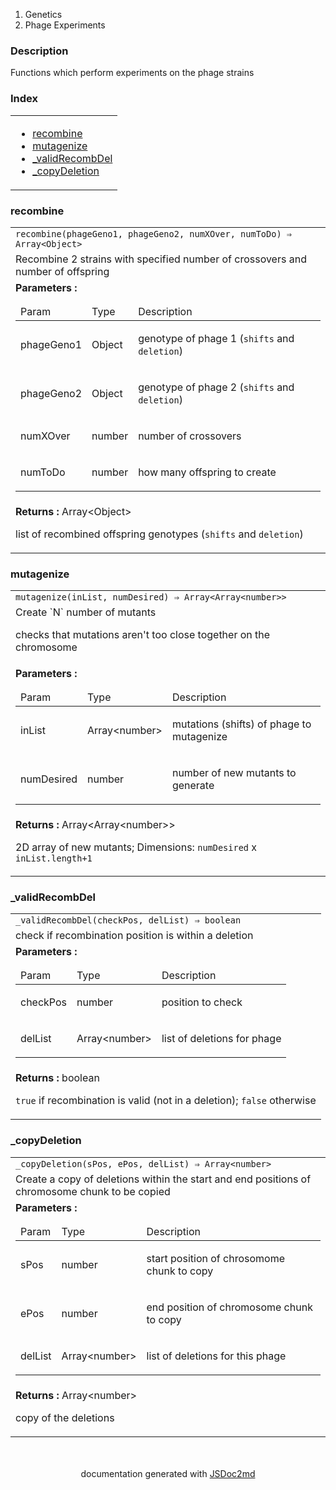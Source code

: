   <ol class="breadcrumb">
<li>Genetics</li>
<li>Phage Experiments</li>
</ol>
<p class="comment">
<h3>Description</h3>
</p>
<p class="comment">
Functions which perform experiments on the phage strains
</p>
<section>
<h3 id="index">Index</h3>
<table class="table table-sm table-bordered index-table">
<tbody>
<tr>
<td class="col-md-4">
<ul class="index-list">
<li>
<a href="#module_Phage Experiments.recombine">recombine</a>
</li>
<li>
<a href="#module_Phage Experiments.mutagenize">mutagenize</a>
</li>
<li>
<a href="#module_Phage Experiments.._validRecombDel">_validRecombDel</a>
</li>
<li>
<a href="#module_Phage Experiments.._copyDeletion">_copyDeletion</a>
</li>
</ul>
</td>
</tr>
</tbody>
</table>
</section>
  <section>
<a name="module_Phage Experiments.recombine"></a>
<h3 id=recombine>recombine</h3>
<table class="table table-sm table-bordered">
<tbody>
<tr>
<td class="col-md-4"><code>recombine(phageGeno1, phageGeno2, numXOver, numToDo) ⇒ Array&lt;Object&gt;</code></td>
</tr>
<tr>
<td class="col-md-4"><div class="io-description">Recombine 2 strains with specified number of crossovers and number of offspring</div></td>
</tr>
<tr>
<td class="col-md-4">
<div class="io-description">
<b>Parameters :</b> <table class="params">
<thead>
<tr>
<td>Param</td>
<td>Type</td>
<td>Description</td>
</tr>
</thead>
<tbody>
<tr>
<td>phageGeno1</td><td>Object</td><td><p>genotype of phage 1 (<code>shifts</code> and <code>deletion</code>)</p>
</td>
</tr><tr>
<td>phageGeno2</td><td>Object</td><td><p>genotype of phage 2 (<code>shifts</code> and <code>deletion</code>)</p>
</td>
</tr><tr>
<td>numXOver</td><td>number</td><td><p>number of crossovers</p>
</td>
</tr><tr>
<td>numToDo</td><td>number</td><td><p>how many offspring to create</p>
</td>
</tr></tbody>
</table>
</div>
</td>
</tr>
<tr>
<td class="col-md-4">
<div class="io-description"><b>Returns : </b> Array&lt;Object&gt;<div class="io-description">
<p>list of recombined offspring genotypes (<code>shifts</code> and <code>deletion</code>)</p>
</div>
</div>
</td>
</tr>
</tbody>
</table>
</section>
  <section>
<a name="module_Phage Experiments.mutagenize"></a>
<h3 id=mutagenize>mutagenize</h3>
<table class="table table-sm table-bordered">
<tbody>
<tr>
<td class="col-md-4"><code>mutagenize(inList, numDesired) ⇒ Array&lt;Array&lt;number&gt;&gt;</code></td>
</tr>
<tr>
<td class="col-md-4"><div class="io-description">Create `N` number of mutants

checks that mutations aren't too close together on the chromosome</div></td>
</tr>
<tr>
<td class="col-md-4">
<div class="io-description">
<b>Parameters :</b> <table class="params">
<thead>
<tr>
<td>Param</td>
<td>Type</td>
<td>Description</td>
</tr>
</thead>
<tbody>
<tr>
<td>inList</td><td>Array&lt;number&gt;</td><td><p>mutations (shifts) of phage to mutagenize</p>
</td>
</tr><tr>
<td>numDesired</td><td>number</td><td><p>number of new mutants to generate</p>
</td>
</tr></tbody>
</table>
</div>
</td>
</tr>
<tr>
<td class="col-md-4">
<div class="io-description"><b>Returns : </b> Array&lt;Array&lt;number&gt;&gt;<div class="io-description">
<p>2D array of new mutants;
Dimensions: <code>numDesired</code> x <code>inList.length+1</code></p>
</div>
</div>
</td>
</tr>
</tbody>
</table>
</section>
  <section>
<a name="module_Phage Experiments.._validRecombDel"></a>
<h3 class="text-info" id=_validRecombDel>_validRecombDel</h3>
<table class="table table-sm table-bordered">
<tbody>
<tr>
<td class="col-md-4"><code>_validRecombDel(checkPos, delList) ⇒ boolean</code></td>
</tr>
<tr>
<td class="col-md-4"><div class="io-description">check if recombination position is within a deletion</div></td>
</tr>
<tr>
<td class="col-md-4">
<div class="io-description">
<b>Parameters :</b> <table class="params">
<thead>
<tr>
<td>Param</td>
<td>Type</td>
<td>Description</td>
</tr>
</thead>
<tbody>
<tr>
<td>checkPos</td><td>number</td><td><p>position to check</p>
</td>
</tr><tr>
<td>delList</td><td>Array&lt;number&gt;</td><td><p>list of deletions for phage</p>
</td>
</tr></tbody>
</table>
</div>
</td>
</tr>
<tr>
<td class="col-md-4">
<div class="io-description"><b>Returns : </b> boolean<div class="io-description">
<p><code>true</code> if recombination is valid (not in a deletion); <code>false</code> otherwise</p>
</div>
</div>
</td>
</tr>
</tbody>
</table>
</section>
  <section>
<a name="module_Phage Experiments.._copyDeletion"></a>
<h3 class="text-info" id=_copyDeletion>_copyDeletion</h3>
<table class="table table-sm table-bordered">
<tbody>
<tr>
<td class="col-md-4"><code>_copyDeletion(sPos, ePos, delList) ⇒ Array&lt;number&gt;</code></td>
</tr>
<tr>
<td class="col-md-4"><div class="io-description">Create a copy of deletions within the start and end positions of
chromosome chunk to be copied</div></td>
</tr>
<tr>
<td class="col-md-4">
<div class="io-description">
<b>Parameters :</b> <table class="params">
<thead>
<tr>
<td>Param</td>
<td>Type</td>
<td>Description</td>
</tr>
</thead>
<tbody>
<tr>
<td>sPos</td><td>number</td><td><p>start position of chrosomome chunk to copy</p>
</td>
</tr><tr>
<td>ePos</td><td>number</td><td><p>end position of chromosome chunk to copy</p>
</td>
</tr><tr>
<td>delList</td><td>Array&lt;number&gt;</td><td><p>list of deletions for this phage</p>
</td>
</tr></tbody>
</table>
</div>
</td>
</tr>
<tr>
<td class="col-md-4">
<div class="io-description"><b>Returns : </b> Array&lt;number&gt;<div class="io-description">
<p>copy of the deletions</p>
</div>
</div>
</td>
</tr>
</tbody>
</table>
</section>
<section style="margin-top:50px;text-align:center;">
documentation generated with <a href="https://github.com/jsdoc2md/jsdoc-to-markdown/">JSDoc2md</a>
</section>
